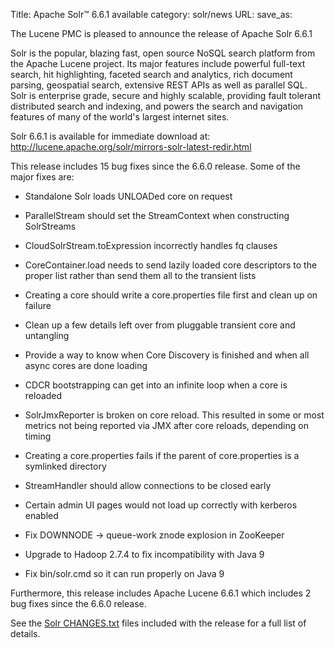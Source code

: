 Title: Apache Solr™ 6.6.1 available
category: solr/news
URL: 
save_as: 

The Lucene PMC is pleased to announce the release of Apache Solr 6.6.1

Solr is the popular, blazing fast, open source NoSQL search platform from the
Apache Lucene project. Its major features include powerful full-text search,
hit highlighting, faceted search and analytics, rich document parsing,
geospatial search, extensive REST APIs as well as parallel SQL. Solr is
enterprise grade, secure and highly scalable, providing fault tolerant
distributed search and indexing, and powers the search and navigation features
of many of the world's largest internet sites.

Solr 6.6.1 is available for immediate download at:
<http://lucene.apache.org/solr/mirrors-solr-latest-redir.html>

This release includes 15 bug fixes since the 6.6.0 release. Some of the major fixes are:

* Standalone Solr loads UNLOADed core on request

* ParallelStream should set the StreamContext when constructing SolrStreams

* CloudSolrStream.toExpression incorrectly handles fq clauses

* CoreContainer.load needs to send lazily loaded core descriptors to the proper list rather than send them all to the transient lists

* Creating a core should write a core.properties file first and clean up on failure

* Clean up a few details left over from pluggable transient core and untangling

* Provide a way to know when Core Discovery is finished and when all async cores are done loading

* CDCR bootstrapping can get into an infinite loop when a core is reloaded

* SolrJmxReporter is broken on core reload. This resulted in some or most metrics not being reported via JMX after core reloads, depending on timing

* Creating a core.properties fails if the parent of core.properties is a symlinked directory

* StreamHandler should allow connections to be closed early

* Certain admin UI pages would not load up correctly with kerberos enabled

* Fix DOWNNODE -> queue-work znode explosion in ZooKeeper

* Upgrade to Hadoop 2.7.4 to fix incompatibility with Java 9

* Fix bin/solr.cmd so it can run properly on Java 9

Furthermore, this release includes Apache Lucene 6.6.1 which includes 2 bug fixes since the 6.6.0 release.

See the [Solr CHANGES.txt](/solr/6_6_1/changes/Changes.html) files included
with the release for a full list of details.

